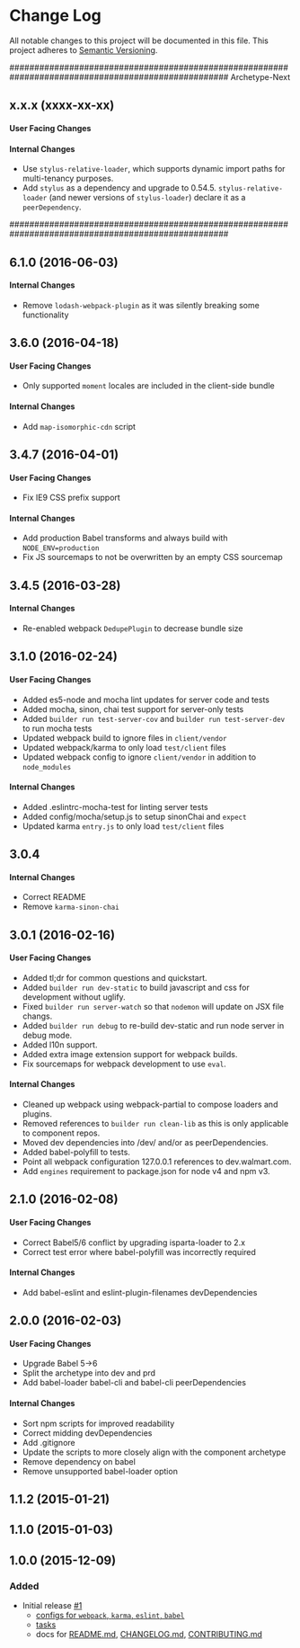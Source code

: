 # Change Log
All notable changes to this project will be documented in this file.
This project adheres to [Semantic Versioning](http://semver.org/).

####################################################################################################
                                          Archetype-Next

## x.x.x (xxxx-xx-xx)

#### User Facing Changes

#### Internal Changes

* Use `stylus-relative-loader`, which supports dynamic import paths for
  multi-tenancy purposes.
* Add `stylus` as a dependency and upgrade to 0.54.5. `stylus-relative-loader`
  (and newer versions of `stylus-loader`) declare it as a `peerDependency`.

####################################################################################################

## 6.1.0 (2016-06-03)

#### Internal Changes

* Remove `lodash-webpack-plugin` as it was silently breaking some functionality


## 3.6.0 (2016-04-18)

#### User Facing Changes

* Only supported `moment` locales are included in the client-side bundle

#### Internal Changes

* Add `map-isomorphic-cdn` script

## 3.4.7 (2016-04-01)

#### User Facing Changes

* Fix IE9 CSS prefix support

#### Internal Changes

* Add production Babel transforms and always build with `NODE_ENV=production`
* Fix JS sourcemaps to not be overwritten by an empty CSS sourcemap

## 3.4.5 (2016-03-28)

#### Internal Changes

* Re-enabled webpack `DedupePlugin` to decrease bundle size

## 3.1.0 (2016-02-24)

#### User Facing Changes

* Added es5-node and mocha lint updates for server code and tests
* Added mocha, sinon, chai test support for server-only tests
* Added `builder run test-server-cov` and `builder run test-server-dev` to run mocha tests
* Updated webpack build to ignore files in `client/vendor`
* Updated webpack/karma to only load `test/client` files
* Updated webpack config to ignore `client/vendor` in addition to `node_modules`

#### Internal Changes

* Added .eslintrc-mocha-test for linting server tests
* Added config/mocha/setup.js to setup sinonChai and `expect`
* Updated karma `entry.js` to only load `test/client` files

## 3.0.4

#### Internal Changes

* Correct README
* Remove `karma-sinon-chai`

## 3.0.1 (2016-02-16)

#### User Facing Changes

* Added tl;dr for common questions and quickstart.
* Added `builder run dev-static` to build javascript and css for development without uglify.
* Fixed `builder run server-watch` so that `nodemon` will update on JSX file changs.
* Added `builder run debug` to re-build dev-static and run node server in debug mode.
* Added l10n support.
* Added extra image extension support for webpack builds.
* Fix sourcemaps for webpack development to use `eval`.

#### Internal Changes

* Cleaned up webpack using webpack-partial to compose loaders and plugins.
* Removed references to `builder run clean-lib` as this is only applicable to component repos.
* Moved dev dependencies into /dev/ and/or as peerDependencies.
* Added babel-polyfill to tests.
* Point all webpack configuration 127.0.0.1 references to dev.walmart.com.
* Add `engines` requirement to package.json for node v4 and npm v3.

## 2.1.0 (2016-02-08)

#### User Facing Changes

* Correct Babel5/6 conflict by upgrading isparta-loader to 2.x
* Correct test error where babel-polyfill was incorrectly required

#### Internal Changes

* Add babel-eslint and eslint-plugin-filenames devDependencies

## 2.0.0 (2016-02-03)

#### User Facing Changes

* Upgrade Babel 5->6
* Split the archetype into dev and prd
* Add babel-loader babel-cli and babel-cli peerDependencies

#### Internal Changes

* Sort npm scripts for improved readability
* Correct midding devDependencies
* Add .gitignore
* Update the scripts to more closely align with the component archetype
* Remove dependency on babel
* Remove unsupported babel-loader option

## 1.1.2 (2015-01-21)

## 1.1.0 (2015-01-03)

## 1.0.0 (2015-12-09)

### Added
- Initial release [#1](https://gecgithub01.walmart.com/electrode/electrode-archetype-react-app/pull/1/)
    - [configs for `webpack`, `karma`, `eslint`, `babel`](config)
    - [tasks](README.md#tasks)
    - docs for [README.md](README.md), [CHANGELOG.md](CHANGELOG.md), [CONTRIBUTING.md](CONTRIBUTING.md)
